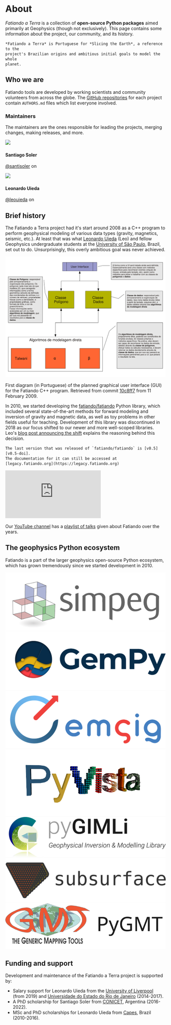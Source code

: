 # About

<div class="lead">
<em>Fatiando a Terra</em> is a collection of <strong>open-source Python
packages</strong> aimed primarily at Geophysics (though not exclusively).
This page contains some information about the project, our community, and its
history.
</div>

```{admonition} Trivia
*Fatiando a Terra* is Portuguese for *Slicing the Earth*, a reference to the
project's Brazilian origins and ambitious initial goals to model the whole
planet.
```


## Who we are

Fatiando tools are developed by working scientists and community volunteers
from across the globe.
The [GitHub repositories][gh] for each project contain `AUTHORS.md` files which
list everyone involved.

### Maintainers

The maintainers are the ones responsible for leading the projects, merging
changes, making releases, and more.

<div class="row gy-3">
<div class="col-6 col-sm-3">
  <div class="card">
    <img class="card-img-top" src="https://github.com/santisoler.png">
    <div class="card-body">
      <h4 class="card-title fs-5">
        Santiago Soler
      </h4>
      <p class="card-text text-muted fs-6">
        <a href="https://github.com/santisoler">@santisoler</a>
        on <i class="fab fa-github" title="GitHub"></i>
      </p>
    </div>
  </div>
</div>
<div class="col-6 col-sm-3">
  <div class="card">
    <img class="card-img-top" src="https://github.com/leouieda.png">
    <div class="card-body">
      <h4 class="card-title fs-5">
        Leonardo Uieda
      </h4>
      <p class="card-text text-muted fs-6">
        <a href="https://github.com/leouieda">@leouieda</a>
        on <i class="fab fa-github" title="GitHub"></i>
      </p>
    </div>
  </div>
</div>
</div>

## Brief history

The Fatiando a Terra project had it's start around 2008 as a C++ program to
perform geophysical modeling of various data types (gravity, magnetics,
seismic, etc.).
At least that was what [Leonardo Uieda][leo] (Leo) and fellow Geophysics
undergraduate students at the [University of São Paulo][usp], Brazil, set out
to do.
Unsurprisingly, this overly ambitious goal was never achieved.

<div class="row pb-3 text-muted align-items-center fs-6">
<div class="col-md-9">

<img src="../_static/fatiando-as-a-gravmag-gui.svg" alt="Box diagram of the layout and flow of information planned for the GUI program." >

</div>
<div class="col-md-3">

First diagram (in Portuguese) of the planned graphical user interface (GUI) for
the Fatiando C++ program.
Retrieved from commit [<i class="fab fa-github"></i> 10c8ff7][commit-gui]
from 11 February 2009.

</div>
</div>

In 2010, we started developing the
[<i class="fab fa-github"></i> fatiando/fatiando][gh-fatiando]
Python library, which included several state-of-the-art methods for forward
modeling and inversion of gravity and magnetic data, as well as toy problems in
other fields useful for teaching.
Development of this library was discontinued in 2018  as our focus shifted to
our newer and more well-scoped libraries.
Leo's [blog post announcing the shift][blog-fatiando-future] explains the
reasoning behind this decision.

```{note}
The last version that was released of `fatiando/fatiando` is [v0.5][v0.5-doi].
The documentation for it can still be accessed at
[legacy.fatiando.org](https://legacy.fatiando.org)
```

<div class="row pb-3 text-muted align-items-center fs-6">
<div class="col-md-9">
<div class="ratio ratio-16x9">
  <iframe src="https://www.youtube.com/embed/videoseries?list=PLPA_RM8wsOqLQRajw_e9ByUe56z7TETaL" title="YouTube video player" frameborder="0" allowfullscreen></iframe>
</div>
</div>
<div class="col-md-3">

Our [YouTube channel][youtube] has a [playlist of talks][yt-playlist] given
about Fatiando over the years.

</div>
</div>

## The geophysics Python ecosystem

Fatiando is a part of the larger geophysics open-source Python ecosystem,
which has grown tremendously since we started development in 2010.

<div class="row gy-4 py-3 align-items-center">
<div class="col-6 col-sm-4 col-md-3">
  <a target="_blank" href="https://simpeg.xyz/">
  <img src="../_static/simpeg-logo.png" title="SimPEG">
  </a>
</div>
<div class="col-6 col-sm-4 col-md-3">
  <a target="_blank" href="https://www.gempy.org/">
  <img src="../_static/gempy-logo.png" title="GemPy">
  </a>
</div>
<div class="col-6 col-sm-4 col-md-3">
  <a target="_blank" href="https://emsig.xyz/">
  <img src="../_static/emsig-logo.svg" title="emsig">
  </a>
</div>
<div class="col-6 col-sm-4 col-md-3">
  <a target="_blank" href="https://docs.pyvista.org/">
  <img src="../_static/pyvista-logo.png" title="PyVista">
  </a>
</div>
<div class="col-6 col-sm-4 col-md-3">
  <a target="_blank" href="https://www.pygimli.org/">
  <img src="../_static/pygimli-logo.svg" title="pyGIMLi">
  </a>
</div>
<div class="col-6 col-sm-4 col-md-3">
  <a target="_blank" href="https://softwareunderground.github.io/subsurface/">
  <img src="../_static/subsurface-logo.svg" title="subsurface">
  </a>
</div>
<div class="col-6 col-sm-4 col-md-3">
  <a target="_blank" href="https://www.pygmt.org/">
  <img src="../_static/pygmt-logo.svg" title="PyGMT">
  </a>
</div>
</div>

## Funding and support

Development and maintenance of the Fatiando a Terra project is supported by:

* Salary support for Leonardo Uieda from the [University of Liverpool][liv]
  (from 2019) and [Universidade do Estado do Rio de Janeiro][uerj] (2014-2017).
* A PhD scholarship for Santiago Soler from [CONICET][conicet], Argentina
  (2016-2022).
* MSc and PhD scholarships for Leonardo Uieda from [Capes][capes], Brazil
  (2010-2016).

[youtube]: https://www.youtube.com/fatiandoorg
[gh]: https://github.com/fatiando
[gh-fatiando]: https://github.com/fatiando/fatiando
[gh-santi-first-pr]: https://github.com/fatiando/fatiando/pull/188
[leo]: https://www.leouieda.com
[usp]: https://www.iag.usp.br/
[commit-gui]: https://github.com/fatiando/fatiando/blob/10c8ff7c17df53e3e0abd83f1ce8d2a3f6bc57aa/fluxo-simples.pdf
[pinga]: https://www.pinga-lab.org/
[v0.5-doi]: https://doi.org/10.5281/zenodo.157746
[blog-fatiando-future]: https://www.leouieda.com/blog/future-of-fatiando.html
[liv]: https://www.liverpool.ac.uk/earth-ocean-and-ecological-sciences/
[uerj]: https://www.uerj.br/
[conicet]: https://www.conicet.gov.ar/
[capes]: https://www.gov.br/capes
[yt-playlist]: https://youtube.com/playlist?list=PLPA_RM8wsOqLQRajw_e9ByUe56z7TETaL
